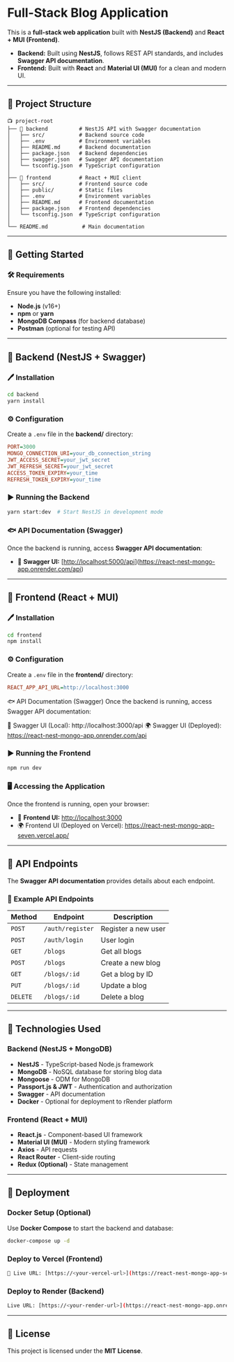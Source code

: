 # Full-Stack Blog Application

This is a **full-stack web application** built with **NestJS (Backend)** and **React + MUI (Frontend)**.

- **Backend:** Built using **NestJS**, follows REST API standards, and includes **Swagger API documentation**.
- **Frontend:** Built with **React** and **Material UI (MUI)** for a clean and modern UI.

---

## 💂 **Project Structure**
```
📺 project-root
├── 📂 backend          # NestJS API with Swagger documentation
│   ├── src/           # Backend source code
│   ├── .env           # Environment variables
│   ├── README.md      # Backend documentation
│   ├── package.json   # Backend dependencies
│   ├── swagger.json   # Swagger API documentation
│   └── tsconfig.json  # TypeScript configuration
│
├── 📂 frontend         # React + MUI client
│   ├── src/           # Frontend source code
│   ├── public/        # Static files
│   ├── .env           # Environment variables
│   ├── README.md      # Frontend documentation
│   ├── package.json   # Frontend dependencies
│   └── tsconfig.json  # TypeScript configuration
│
└── README.md           # Main documentation
```

---

## 🚀 **Getting Started**
### 🛠️ **Requirements**
Ensure you have the following installed:
- **Node.js** (v16+)
- **npm** or **yarn**
- **MongoDB Compass** (for backend database)
- **Postman** (optional for testing API)

---

## 📌 **Backend (NestJS + Swagger)**
### 🖊️ **Installation**
```bash
cd backend
yarn install
```

### ⚙️ **Configuration**
Create a `.env` file in the **backend/** directory:
```ini
PORT=3000
MONGO_CONNECTION_URI=your_db_connection_string
JWT_ACCESS_SECRET=your_jwt_secret
JWT_REFRESH_SECRET=your_jwt_secret
ACCESS_TOKEN_EXPIRY=your_time
REFRESH_TOKEN_EXPIRY=your_time
```

### ▶️ **Running the Backend**
```bash
yarn start:dev  # Start NestJS in development mode
```

### 🐟 **API Documentation (Swagger)**
Once the backend is running, access **Swagger API documentation**:
- 📀 **Swagger UI:** [[http://localhost:5000/api](http://localhost:5000/api)](https://react-nest-mongo-app.onrender.com/api)

---

## 🎨 **Frontend (React + MUI)**
### 🖊️ **Installation**
```bash
cd frontend
npm install  
```

### ⚙️ **Configuration**
Create a `.env` file in the **frontend/** directory:
```ini
REACT_APP_API_URL=http://localhost:3000
```
🐟 API Documentation (Swagger)
Once the backend is running, access Swagger API documentation:

📀 Swagger UI (Local): http://localhost:3000/api
🌍 Swagger UI (Deployed): https://react-nest-mongo-app.onrender.com/api

### ▶️ **Running the Frontend**
```bash
npm run dev
```

### 🖥️ **Accessing the Application**
Once the frontend is running, open your browser:
- 📀 **Frontend UI:** [http://localhost:3000](http://localhost:3000)
- 🌍 Frontend UI (Deployed on Vercel): https://react-nest-mongo-app-seven.vercel.app/
---

## 📄 **API Endpoints**
The **Swagger API documentation** provides details about each endpoint.

### 🔹 **Example API Endpoints**
| Method | Endpoint              | Description              |
|--------|-----------------------|--------------------------|
| `POST` | `/auth/register`      | Register a new user     |
| `POST` | `/auth/login`         | User login              |
| `GET`  | `/blogs`              | Get all blogs           |
| `POST` | `/blogs`              | Create a new blog       |
| `GET`  | `/blogs/:id`          | Get a blog by ID        |
| `PUT`  | `/blogs/:id`          | Update a blog           |
| `DELETE` | `/blogs/:id`        | Delete a blog           |

---

## 🔗 **Technologies Used**
### **Backend (NestJS + MongoDB)**
- **NestJS** - TypeScript-based Node.js framework
- **MongoDB** - NoSQL database for storing blog data
- **Mongoose** - ODM for MongoDB
- **Passport.js & JWT** - Authentication and authorization
- **Swagger** - API documentation
- **Docker** - Optional for deployment to rRender platform

### **Frontend (React + MUI)**
- **React.js** - Component-based UI framework
- **Material UI (MUI)** - Modern styling framework
- **Axios** - API requests
- **React Router** - Client-side routing
- **Redux (Optional)** - State management

---

## 🚀 **Deployment**
### **Docker Setup (Optional)**
Use **Docker Compose** to start the backend and database:
```bash
docker-compose up -d
```

### **Deploy to Vercel (Frontend)**
```bash
🔗 Live URL: [https://<your-vercel-url>](https://react-nest-mongo-app-seven.vercel.app/)
```

### **Deploy to Render (Backend)**
```bash
Live URL: [https://<your-render-url>](https://react-nest-mongo-app.onrender.com)
```

---

## 📝 **License**
This project is licensed under the **MIT License**.

